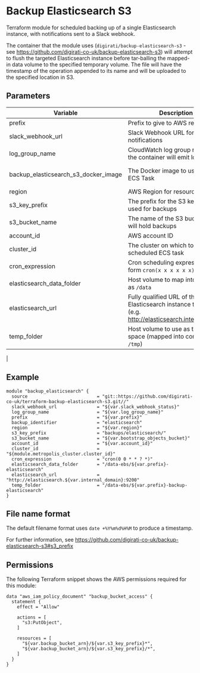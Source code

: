 # Backup Elasticsearch S3

Terraform module for scheduled backing up of a single Elasticsearch instance, with notifications sent to a Slack webhook.

The container that the module uses (`digirati/backup-elasticsearch-s3` - see https://github.com/digirati-co-uk/backup-elasticsearch-s3) will attempt to flush the targeted Elasticsearch instance before tar-balling the mapped-in data volume to the specified temporary volume. The file will have the timestamp of the operation appended to its name and will be uploaded to the specified location in S3.

## Parameters

| Variable                        | Description                                                                                     | Default                            |
|---------------------------------|-------------------------------------------------------------------------------------------------|------------------------------------|
| prefix                          | Prefix to give to AWS resources                                                                 |                                    |
| slack_webhook_url               | Slack Webhook URL for notifications                                                             |                                    |
| log_group_name                  | CloudWatch log group name that the container will emit logs to                                  |                                    |
| backup_elasticsearch_s3_docker_image | The Docker image to use for the ECS Task                                                        | digirati/backup-elasticsearch-s3:latest |
| region                          | AWS Region for resources                                                                        |                                    |
| s3_key_prefix                   | The prefix for the S3 key to be used for backups                                                |                                    |
| s3_bucket_name                  | The name of the S3 bucket that will hold backups                                                |                                    |
| account_id                      | AWS account ID                                                                                  |                                    |
| cluster_id                      | The cluster on which to run the scheduled ECS task                                              |                                    |
| cron_expression                 | Cron scheduling expression in form `cron(x x x x x x)`                                          |                                    |
| elasticsearch_data_folder | Host volume to map into container as `/data` | |
| elasticsearch_url | Fully qualified URL of the Elasticsearch instance to back up (e.g. http://elasticsearch.internal:9200) | |
| temp_folder | Host volume to use as temporary space (mapped into container as `/tmp`) | |
| 

## Example

```
module "backup_elasticsearch" {
  source                          = "git::https://github.com/digirati-co-uk/terraform-backup-elasticsearch-s3.git//"
  slack_webhook_url               = "${var.slack_webhook_status}"
  log_group_name                  = "${var.log_group_name}"
  prefix                          = "${var.prefix}"
  backup_identifier               = "elasticsearch"
  region                          = "${var.region}"
  s3_key_prefix                   = "backups/elasticsearch/"
  s3_bucket_name                  = "${var.bootstrap_objects_bucket}"
  account_id                      = "${var.account_id}"
  cluster_id                      = "${module.metropolis_cluster.cluster_id}"
  cron_expression                 = "cron(0 0 * * ? *)"
  elasticsearch_data_folder       = "/data-ebs/${var.prefix}-elasticsearch"
  elasticsearch_url               = "http://elasticsearch.${var.internal_domain}:9200"
  temp_folder                     = "/data-ebs/${var.prefix}-backup-elasticsearch"
}

```

## File name format

The default filename format uses `date +%Y%m%d%H%M` to produce a timestamp.

For further information, see https://github.com/digirati-co-uk/backup-elasticsearch-s3#s3_prefix

## Permissions

The following Terraform snippet shows the AWS permissions required for this module:

```
data "aws_iam_policy_document" "backup_bucket_access" {
  statement {
    effect = "Allow"

    actions = [
      "s3:PutObject",
    ]

    resources = [
      "${var.backup_bucket_arn}/${var.s3_key_prefix}*",
      "${var.backup_bucket_arn}/${var.s3_key_prefix}/*",
    ]
  }
}
```
